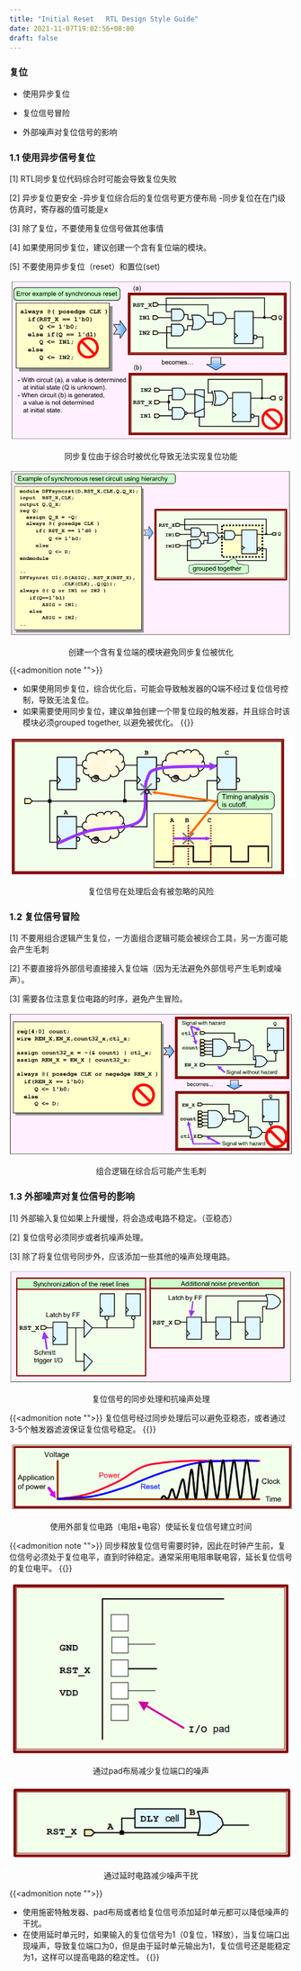 ```yaml
---
title: "Initial Reset   RTL Design Style Guide"
date: 2021-11-07T19:02:56+08:00
draft: false
---
```


### 复位

* 使用异步复位

* 复位信号冒险

* 外部噪声对复位信号的影响

<!--more-->


### 1.1 使用异步信号复位

[1] RTL同步复位代码综合时可能会导致复位失败

[2] 异步复位更安全
    -异步复位综合后的复位信号更方便布局
    -同步复位在在门级仿真时，寄存器的值可能是x

[3] 除了复位，不要使用复位信号做其他事情

[4] 如果使用同步复位，建议创建一个含有复位端的模块。

[5] 不要使用异步复位（reset）和置位(set)


<div align=center>

!["同步复位由于综合时被优化导致无法实现复位功能"](/images/RTL_DESIGN_STYLE/1-3-1.png)

同步复位由于综合时被优化导致无法实现复位功能

!["创建一个含有复位端的模块避免同步复位被优化"](/images/RTL_DESIGN_STYLE/1-3-3.png)

创建一个含有复位端的模块避免同步复位被优化

</div>


{{<admonition note "">}}
* 如果使用同步复位，综合优化后，可能会导致触发器的Q端不经过复位信号控制，导致无法复位。
* 如果需要使用同步复位，建议单独创建一个带复位段的触发器，并且综合时该模块必须grouped together, 以避免被优化。
{{</admonition>}}


<div align=center>

!["这种情况异步复位在时序检查时会被忽略"](/images/RTL_DESIGN_STYLE/1-3-2.png)

复位信号在处理后会有被忽略的风险

</div>


### 1.2 复位信号冒险

[1] 不要用组合逻辑产生复位，一方面组合逻辑可能会被综合工具，另一方面可能会产生毛刺

[2] 不要直接将外部信号直接接入复位端（因为无法避免外部信号产生毛刺或噪声）。

[3] 需要各位注意复位电路的时序，避免产生冒险。

<div align=center>

!["组合逻辑在综合后可能产生毛刺"](/images/RTL_DESIGN_STYLE/1-3-4.png)

组合逻辑在综合后可能产生毛刺

</div>


### 1.3 外部噪声对复位信号的影响

[1] 外部输入复位如果上升缓慢，将会造成电路不稳定。（亚稳态）

[2] 复位信号必须同步或者抗噪声处理。

[3] 除了将复位信号同步外，应该添加一些其他的噪声处理电路。


<div align=center>

!["复位信号的同步处理和抗噪声处理"](/images/RTL_DESIGN_STYLE/1-3-5.png)

复位信号的同步处理和抗噪声处理

</div>


{{<admonition note "">}}
复位信号经过同步处理后可以避免亚稳态，或者通过3-5个触发器滤波保证复位信号稳定。
{{</admonition>}}


<div align=center>

!["使用外部复位电路（电阻+电容）使延长复位信号建立时间"](/images/RTL_DESIGN_STYLE/1-3-6.png)

使用外部复位电路（电阻+电容）使延长复位信号建立时间

</div>


{{<admonition note "">}}
同步释放复位信号需要时钟，因此在时钟产生前，复位信号必须处于复位电平，直到时钟稳定。通常采用电阻串联电容，延长复位信号的复位电平。
{{</admonition>}}


<div align=center>

!["通过pad布局减少复位端口的噪声"](/images/RTL_DESIGN_STYLE/1-3-7.png)

通过pad布局减少复位端口的噪声

!["通过延时电路减少噪声干扰"](/images/RTL_DESIGN_STYLE/1-3-8.png)

通过延时电路减少噪声干扰

</div>


{{<admonition note "">}}
* 使用施密特触发器、pad布局或者给复位信号添加延时单元都可以降低噪声的干扰。
* 在使用延时单元时，如果输入的复位信号为1（0复位，1释放），当复位端口出现噪声，导致复位端口为0，但是由于延时单元输出为1，复位信号还是能稳定为1，这样可以提高电路的稳定性。
{{</admonition>}}